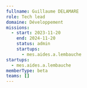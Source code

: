 ```yaml
---
fullname: Guillaume DELAMARE
role: Tech lead
domaine: Développement
missions:
  - start: 2023-11-20
    end: 2024-11-20
    status: admin
    startups:
      - mes.aides.a.lembauche
startups:
  - mes.aides.a.lembauche
memberType: beta
teams: []
---
```

